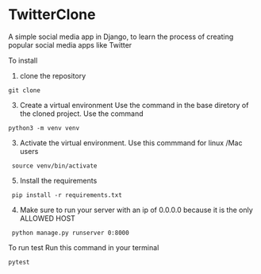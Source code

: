 # TwitterClone

A simple social media app in Django, to learn the process of creating popular social media apps like Twitter


To install
1. clone the repository
  ```
  git clone 
  ```
3. Create a virtual environment
  Use the command in the base diretory of the cloned project. Use the command
  ```
  python3 -m venv venv 
  ```
  
3. Activate the virtual environment. Use this commmand for linux /Mac users 
  ```
   source venv/bin/activate
  ```
   
5. Install the requirements
  ```
   pip install -r requirements.txt
  ```
4. Make sure to run your server with an ip of 0.0.0.0 because it is the only ALLOWED HOST
  ```
   python manage.py runserver 0:8000
  ```
  
  To run test
  Run this command in your terminal
  ```
  pytest
  ```
  
